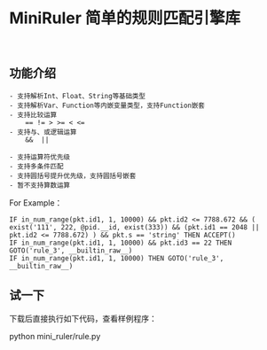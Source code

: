 
# MiniRuler 简单的规则匹配引擎库

<br>

## 功能介绍

	- 支持解析Int、Float、String等基础类型
	- 支持解析Var、Function等内嵌变量类型，支持Function嵌套
	- 支持比较运算 
		== != > >= < <=
	- 支持与、或逻辑运算
		&&	||

	- 支持运算符优先级
	- 支持多条件匹配
	- 支持圆括号提升优先级，支持圆括号嵌套
	- 暂不支持算数运算

For Example：

	IF in_num_range(pkt.id1, 1, 10000) && pkt.id2 <= 7788.672 && ( exist('111', 222, @pid.__id, exist(333)) && (pkt.id1 == 2048 || pkt.id2 <= 7788.672) ) && pkt.s == 'string' THEN ACCEPT()
	IF in_num_range(pkt.id1, 1, 10000) && pkt.id3 == 22 THEN GOTO('rule_3', __builtin_raw__)
	IF in_num_range(pkt.id1, 1, 10000) THEN GOTO('rule_3', __builtin_raw__)


## 试一下
下载后直接执行如下代码，查看样例程序：

python mini_ruler/rule.py 
